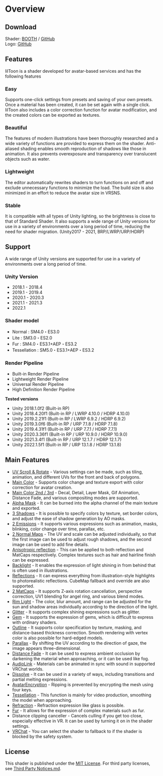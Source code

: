 # Overview

<div class="align-center">

## Download
Shader: [BOOTH](https://lilxyzw.booth.pm/items/3087170) / [GitHub](https://github.com/lilxyzw/lilToon/releases)  
Logo: [GitHub](https://github.com/lilxyzw/lilToon/tree/master/logo)

## Features
lilToon is a shader developed for avatar-based services and has the following features

</div>

<div class="flexwrapcontainer">
<div class="flex2">
<h3>Easy</h3>
<p>Supports one-click settings from presets and saving of your own presets. Once a material has been created, it can be set again with a single click. lilToon also includes a color correction function for avatar modification, and the created colors can be exported as textures.</p>
</div>

<div class="flex2">
<h3>Beautiful</h3>
<p>The features of modern illustrations have been thoroughly researched and a wide variety of functions are provided to express them on the shader. Anti-aliased shading enables smooth reproduction of shadows like those in animation. It also prevents overexposure and transparency over translucent objects such as water.</p>
</div>

<div class="flex2">
<h3>Lightweight</h3>
<p>The editor automatically rewrites shaders to turn functions on and off and exclude unnecessary functions to minimize the load. The build size is also minimized in an effort to reduce the avatar size in VRSNS.</p>
</div>

<div class="flex2">
<h3>Stable</h3>
<p>It is compatible with all types of Unity lighting, so the brightness is close to that of Standard Shader. It also supports a wide range of Unity versions for use in a variety of environments over a long period of time, reducing the need for shader migration. (Unity2017 - 2021, BRP/LWRP/URP/HDRP)</p>
</div>
</div>

<div class="bg-black">
<div class="align-center">

## Support
A wide range of Unity versions are supported for use in a variety of environments over a long period of time.

</div>

<div class="flexcontainer">
    <div class="flex3">
        <h3>Unity Version</h3>
        <ul>
            <li>2018.1 - 2018.4</li>
            <li>2019.1 - 2019.4</li>
            <li>2020.1 - 2020.3</li>
            <li>2021.1 - 2021.3</li>
            <li>2022.1</li>
        </ul>
    </div>
    <div class="flex3">
        <h3>Shader model</h3>
        <ul>
            <li>Normal : SM4.0・ES3.0</li>
            <li>Lite : SM3.0・ES2.0</li>
            <li>Fur : SM4.0・ES3.1+AEP・ES3.2</li>
            <li>Tessellation : SM5.0・ES3.1+AEP・ES3.2</li>
        </ul>
    </div>
    <div class="flex3">
        <h3>Render Pipeline</h3>
        <ul>
            <li>Built-in Render Pipeline</li>
            <li>Lightweight Render Pipeline</li>
            <li>Universal Render Pipeline</li>
            <li>High Definition Render Pipeline</li>
        </ul>
    </div>
</div>

<div class="small-container">

**Tested versions**
- Unity 2018.1.0f2 (Built-in RP)
- Unity 2018.4.20f1 (Built-in RP / LWRP 4.10.0 / HDRP 4.10.0)
- Unity 2019.2.21f1 (Built-in RP / LWRP 6.9.2 / HDRP 6.9.2)
- Unity 2019.3.0f6  (Built-in RP / URP 7.1.8 / HDRP 7.1.8)
- Unity 2019.4.31f1 (Built-in RP / URP 7.7.1 / HDRP 7.7.1)
- Unity 2020.3.36f1 (Built-in RP / URP 10.9.0 / HDRP 10.9.0)
- Unity 2021.3.4f1 (Built-in RP / URP 12.1.7 / HDRP 12.1.7)
- Unity 2022.1.5f1 (Built-in RP / URP 13.1.8 / HDRP 13.1.8)

</div>
</div>

## Main Features
- [UV Scroll & Rotate](/en-us/base/uv.md) - Various settings can be made, such as tiling, animation, and different UVs for the front and back of polygons.
- [Main Color](/en-us/color/maincolor.md) - Supports color change and texture export with color correction for avatar creation.
- [Main Color 2nd / 3rd](/en-us/color/maincolor_layer.md) - Decal, Detail, Layer Mask, Gif Animation, Distance Fade, and various compositing modes are supported.
- [Alpha Mask](/en-us/color/alphamask.md) - It can be burned into the alpha channel of the main texture and exported.
- [3 Shadows](/en-us/color/shadow.md) - It is possible to specify colors by texture, set border colors, and adjust the ease of shadow generation by AO masks.
- [2 Emissions](/en-us/color/emission.md) - It supports various expressions such as animation, masks, blinking, color change over time, parallax, etc.
- [2 Normal Maps](/en-us/reflections/normal.md) - The UV and scale can be adjusted individually, so that the first image can be used to adjust rough shadows, and the second image can be used to add fine details.
- [Anisotropic reflection](/en-us/reflections/anisotropy.md) - This can be applied to both reflection and MatCaps respectively. Complex textures such as hair and hairline finish can be expressed.
- [Backlight](/en-us/reflections/backlight.md) - It enables the expression of light shining in from behind that is often used in illustrations.
- [Reflections](/en-us/reflections/reflection.md) - It can express everything from illustration-style highlights to photorealistic reflections. CubeMap fallback and override are also supported.
- [2 MatCaps](/en-us/reflections/matcap.md) - It supports Z-axis rotation cancellation, perspective correction, UV1 blending for angel ring, and various blend modes.
- [Rim Light](/en-us/reflections/rimlight.md) - The color, blur amount, and range can be adjusted for the sun and shadow areas individually according to the direction of the light.
- [Glitter](/en-us/reflections/glitter.md) - It supports complex shining expressions such as glitter.
- [Gem](/en-us/reflections/gem.md) - It supports the expression of gems, which is difficult to express with ordinary shaders.
- [Outline](/en-us/advanced/outline.md) - It supports color specification by texture, masking, and distance-based thickness correction. Smooth rendering with vertex color is also possible for hard-edged models.
- [Parallax](/en-us/advanced/parallax.md) - By shifting the UV according to the direction of gaze, the image appears three-dimensional.
- [Distance Fade](/en-us/advanced/distancefade.md) - It can be used to express ambient occlusion by darkening the material when approaching, or it can be used like fog.
- [AudioLink](/en-us/advanced/audiolink.md) - Materials can be animated in sync with sound in supported VRChat worlds.
- [Dissolve](/en-us/advanced?id=dissolve.md) - It can be used in a variety of ways, including transitions and partial melting expressions.
- [AvatarEncryption](/en-us/advanced/encryption.md) - Ripping is prevented by encrypting the mesh using four keys.
- [Tessellation](/en-us/advanced/tessellation.md) - This function is mainly for video production, smoothing the model when approaching.
- [Refraction](/en-us/advanced/refraction.md) - Refraction expression like glass is possible.
- [Fur](/en-us/advanced/fur.md) - It allows for the expression of complex materials such as fur.
- Distance clipping canceller - Cancels culling if you get too close, especially effective in VR. It can be used by turning it on in the shader settings.
- [VRChat](/en-us/base/vrchat.md) - You can select the shader to fallback to if the shader is blocked by the safety system.

## License
This shader is published under the [MIT License](https://github.com/lilxyzw/lilToon/blob/master/Assets/lilToon/LICENSE). For third party licenses, see [Third Party Notices.md](https://github.com/lilxyzw/lilToon/blob/master/Assets/lilToon/Third%20Party%20Notices.md).